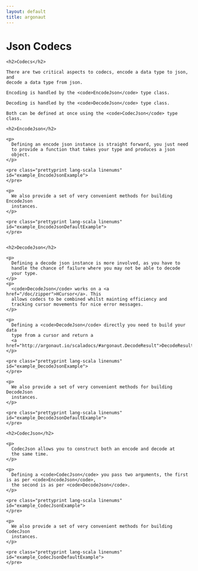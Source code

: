 ```yaml
---
layout: default
title: argonaut
---
```


<div id="main">
  <script type="text/javascript">
   examples([
    'EncodeJsonExample',
    'EncodeJsonDefaultExample',
    'DecodeJsonExample',
    'DecodeJsonDefaultExample',
    'CodecJsonExample',
    'CodecJsonDefaultExample'
    ]);
  </script>


  <h1>Json Codecs</h1>

  <div id="content">

    <h2>Codecs</h2>

    There are two critical aspects to codecs, encode a data type to json, and
    decode a data type from json.

    Encoding is handled by the <code>EncodeJson</code> type class.

    Decoding is handled by the <code>DecodeJson</code> type class.

    Both can be defined at once using the <code>CodecJson</code> type class.

    <h2>EncodeJson</h2>

    <p>
      Defining an encode json instance is straight forward, you just need
      to provide a function that takes your type and produces a json
      object.
    </p>

    <pre class="prettyprint lang-scala linenums" id="example_EncodeJsonExample">
    </pre>

    <p>
      We also provide a set of very convenient methods for building EncodeJson
      instances.
    </p>

    <pre class="prettyprint lang-scala linenums" id="example_EncodeJsonDefaultExample">
    </pre>


    <h2>DecodeJson</h2>

    <p>
      Defining a decode json instance is more involved, as you have to
      handle the chance of failure where you may not be able to decode
      your type.
    </p>
    <p>
      <code>DecodeJson</code> works on a <a href="/doc/zipper">HCursor</a>. This
      allows codecs to be combined whilst mainting efficiency and
      tracking cursor movements for nice error messages.
    </p>

    <p>
      Defining a <code>DecodeJson</code> directly you need to build your data
      type from a cursor and return a
      <a href="http://argonaut.io/scaladocs/#argonaut.DecodeResult">DecodeResult</a>.
    </p>

    <pre class="prettyprint lang-scala linenums" id="example_DecodeJsonExample">
    </pre>

    <p>
      We also provide a set of very convenient methods for building DecodeJson
      instances.
    </p>

    <pre class="prettyprint lang-scala linenums" id="example_DecodeJsonDefaultExample">
    </pre>

    <h2>CodecJson</h2>

    <p>
      CodecJson allows you to construct both an encode and decode at
      the same time.
    </p>

    <p>
      Defining a <code>CodecJson</code> you pass two arguments, the first is as per <code>EncodeJson</code>,
      the second is as per <code>DecodeJson</code>.
    </p>

    <pre class="prettyprint lang-scala linenums" id="example_CodecJsonExample">
    </pre>

    <p>
      We also provide a set of very convenient methods for building CodecJson
      instances.
    </p>

    <pre class="prettyprint lang-scala linenums" id="example_CodecJsonDefaultExample">
    </pre>


  </div>


</div>
